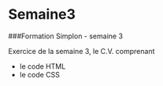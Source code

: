 # Semaine3

###Formation Simplon - semaine 3


Exercice de la semaine 3, le C.V. comprenant

* le code HTML
* le code CSS
